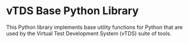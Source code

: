 # vTDS Base Python Library
This Python library implements base utility functions for Python that are used by the Virtual Test Development System (vTDS) suite of tools.
